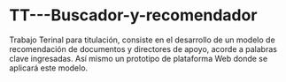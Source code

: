 # TT---Buscador-y-recomendador
Trabajo Terinal para titulación, consiste en el desarrollo de un modelo de recomendación de documentos y directores de apoyo, acorde a palabras clave ingresadas. Así mismo un prototipo de plataforma Web donde se aplicará este modelo.
